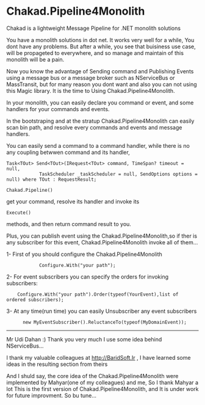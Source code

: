 # Chakad.Pipeline4Monolith
Chakad is a lightweight Message Pipeline for .NET monolith solutions

You have a monolith solutions in dot net. It works very well for a while, You dont have any problems.
But after a while, you see that buisiness use case, will be propageted to everywhere, and so manage and maintain of 
this monolith will be a pain.

Now you know the advantage of Sending command and Publishing Events using a message bus or a message broker such as NServiceBus
or MassTransit, but for many reason you dont want and also you can not using this Magic library.
It is the time to Using Chakad.Pipeline4Monolith.

In your monolith, you can easily declare you command or event, and some handlers for your commands and events.

In the bootstraping and at the stratup Chakad.Pipeline4Monolith can easily scan bin path, and resolve every commands and events and 
message handlers.

You can easily send a command to a command handler, while there is no any coupling betwwen command and its handler,
```
Task<TOut> Send<TOut>(IRequest<TOut> command, TimeSpan? timeout = null,
            TaskScheduler _taskScheduler = null, SendOptions options = null) where TOut : RequestResult;
```         
```
Chakad.Pipeline()
```
get your command, resolve its handler and invoke its
```
Execute()
```
methods, and then return command result to you.

Plus, you can publish event using the Chakad.Pipeline4Monolith,so if ther is any subscriber for this event, Chakad.Pipeline4Monolith
invoke all of them...

1- First of you should configure the Chakad.Pipeline4Monolith
```
            Configure.With("your path");
```
2- For event subscribers you can specify the orders for invoking subscribers:
 ```
     Configure.With("your path").Order(typeof(YourEvent),list of ordered subscribers);
 ```
3- At any time(run time) you can easily Unsubscriber any event subscribers
   ```
         new MyEventSubscriber().ReluctanceTo(typeof(MyDomainEvent));
```            
-----------------------------------------------------
Mr Udi Dahan :) Thank you very much 
I use some idea behind NServiceBus...

I thank my valuable colleagues at http://BaridSoft.Ir , I have learned some ideas in the resulting section from theirs

And I shuld say, the core idea of the Chakad.Pipeline4Monolith were implemented by Mahyar(one of my colleagues) and me,
So I thank Mahyar a lot
This is the first version of Chakad.Pipeline4Monolith, and It is under work for future improvment.
So bu tune...
